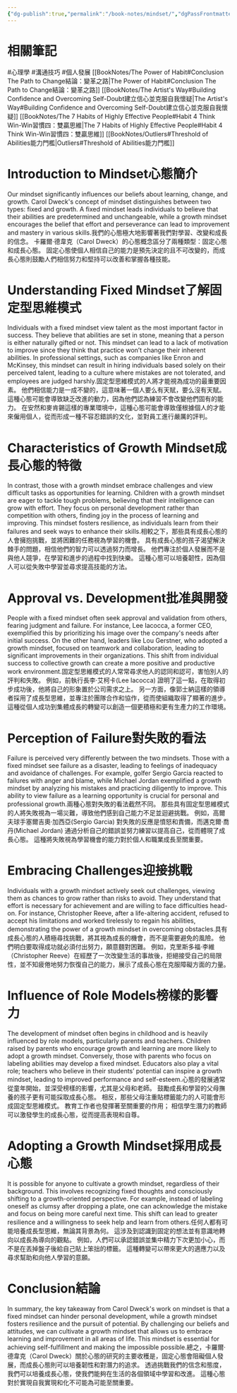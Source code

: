 ```yaml
---
{"dg-publish":true,"permalink":"/book-notes/mindset/","dgPassFrontmatter":true,"created":"2024-11-24T10:41:52.463+08:00","updated":"2024-11-28T00:33:07.431+08:00"}
---
```


# 相關筆記
#心理學 #溝通技巧 #個人發展 
[[BookNotes/The Power of Habit#Conclusion The Path to Change結論：變革之路\|The Power of Habit#Conclusion The Path to Change結論：變革之路]]
[[BookNotes/The Artist's Way#Building Confidence and Overcoming Self-Doubt建立信心並克服自我懷疑\|The Artist's Way#Building Confidence and Overcoming Self-Doubt建立信心並克服自我懷疑]]
[[BookNotes/The 7 Habits of Highly Effective People#Habit 4 Think Win-Win習慣四：雙贏思維\|The 7 Habits of Highly Effective People#Habit 4 Think Win-Win習慣四：雙贏思維]]
[[BookNotes/Outliers#Threshold of Abilities能力門檻\|Outliers#Threshold of Abilities能力門檻]]
# Introduction to Mindset心態簡介

Our mindset significantly influences our beliefs about learning, change, and growth. Carol Dweck's concept of mindset distinguishes between two types: fixed and growth. A fixed mindset leads individuals to believe that their abilities are predetermined and unchangeable, while a growth mindset encourages the belief that effort and perseverance can lead to improvement and mastery in various skills.我們的心態極大地影響著我們對學習、改變和成長的信念。 卡羅爾·德韋克（Carol Dweck）的心態概念區分了兩種類型：固定心態和成長心態。 固定心態使個人相信自己的能力是預先決定的且不可改變的，而成長心態則鼓勵人們相信努力和堅持可以改善和掌握各種技能。

# Understanding Fixed Mindset了解固定型思維模式

Individuals with a fixed mindset view talent as the most important factor in success. They believe that abilities are set in stone, meaning that a person is either naturally gifted or not. This mindset can lead to a lack of motivation to improve since they think that practice won’t change their inherent abilities. In professional settings, such as companies like Enron and McKinsey, this mindset can result in hiring individuals based solely on their perceived talent, leading to a culture where mistakes are not tolerated, and employees are judged harshly.固定型思維模式的人將才能視為成功的最重要因素。 他們相信能力是一成不變的，這意味著一個人要么有天賦，要么沒有天賦。 這種心態可能會導致缺乏改進的動力，因為他們認為練習不會改變他們固有的能力。 在安然和麥肯錫這樣的專業環境中，這種心態可能會導致僅根據個人的才能來僱用個人，從而形成一種不容忍錯誤的文化，並對員工進行嚴厲的評判。

# Characteristics of Growth Mindset成長心態的特徵

In contrast, those with a growth mindset embrace challenges and view difficult tasks as opportunities for learning. Children with a growth mindset are eager to tackle tough problems, believing that their intelligence can grow with effort. They focus on personal development rather than competition with others, finding joy in the process of learning and improving. This mindset fosters resilience, as individuals learn from their failures and seek ways to enhance their skills.相較之下，那些具有成長心態的人會擁抱挑戰，並將困難的任務視為學習的機會。 具有成長心態的孩子渴望解決棘手的問題，相信他們的智力可以透過努力而增長。 他們專注於個人發展而不是與他人競爭，在學習和進步的過程中找到快樂。 這種心態可以培養韌性，因為個人可以從失敗中學習並尋求提高技能的方法。

# Approval vs. Development批准與開發

People with a fixed mindset often seek approval and validation from others, fearing judgment and failure. For instance, Lee Iacocca, a former CEO, exemplified this by prioritizing his image over the company's needs after initial success. On the other hand, leaders like Lou Gerstner, who adopted a growth mindset, focused on teamwork and collaboration, leading to significant improvements in their organizations. This shift from individual success to collective growth can create a more positive and productive work environment.固定型思維模式的人常常尋求他人的認同和認可，害怕別人的評判和失敗。 例如，前執行長李·艾柯卡(Lee Iacocca) 證明了這一點，在取得初步成功後，他將自己的形象置於公司需求之上。 另一方面，像郭士納這樣的領導者採用了成長型思維，並專注於團隊合作和協作，從而使組織取得了顯著的進步。 這種從個人成功到集體成長的轉變可以創造一個更積極和更有生產力的工作環境。

# Perception of Failure對失敗的看法

Failure is perceived very differently between the two mindsets. Those with a fixed mindset see failure as a disaster, leading to feelings of inadequacy and avoidance of challenges. For example, golfer Sergio Garcia reacted to failures with anger and blame, while Michael Jordan exemplified a growth mindset by analyzing his mistakes and practicing diligently to improve. This ability to view failure as a learning opportunity is crucial for personal and professional growth.兩種心態對失敗的看法截然不同。 那些具有固定型思維模式的人將失敗視為一場災難，導致他們感到自己能力不足並迴避挑戰。 例如，高爾夫球手塞爾吉奧·加西亞(Sergio Garcia) 對失敗的反應是憤怒和責備，而邁克爾·喬丹(Michael Jordan) 通過分析自己的錯誤並努力練習以提高自己，從而體現了成長心態。 這種將失敗視為學習機會的能力對於個人和職業成長至關重要。

# Embracing Challenges迎接挑戰

Individuals with a growth mindset actively seek out challenges, viewing them as chances to grow rather than risks to avoid. They understand that effort is necessary for achievement and are willing to face difficulties head-on. For instance, Christopher Reeve, after a life-altering accident, refused to accept his limitations and worked tirelessly to regain his abilities, demonstrating the power of a growth mindset in overcoming obstacles.具有成長心態的人積極尋找挑戰，將其視為成長的機會，而不是需要避免的風險。 他們明白要取得成功就必須付出努力，願意麵對困難。 例如，克里斯多福·李維（Christopher Reeve）在經歷了一次改變生活的事故後，拒絕接受自己的局限性，並不知疲倦地努力恢復自己的能力，展示了成長心態在克服障礙方面的力量。

# Influence of Role Models榜樣的影響力

The development of mindset often begins in childhood and is heavily influenced by role models, particularly parents and teachers. Children raised by parents who encourage growth and learning are more likely to adopt a growth mindset. Conversely, those with parents who focus on labeling abilities may develop a fixed mindset. Educators also play a vital role; teachers who believe in their students’ potential can inspire a growth mindset, leading to improved performance and self-esteem.心態的發展通常從童年開始，並深受榜樣的影響，尤其是父母和老師。 鼓勵成長和學習的父母撫養的孩子更有可能採取成長心態。 相反，那些父母注重貼標籤能力的人可能會形成固定型思維模式。 教育工作者也發揮著至關重要的作用； 相信學生潛力的教師可以激發學生的成長心態，從而提高表現和自尊。

# Adopting a Growth Mindset採用成長心態

It is possible for anyone to cultivate a growth mindset, regardless of their background. This involves recognizing fixed thoughts and consciously shifting to a growth-oriented perspective. For example, instead of labeling oneself as clumsy after dropping a plate, one can acknowledge the mistake and focus on being more careful next time. This shift can lead to greater resilience and a willingness to seek help and learn from others.任何人都有可能培養成長型思維，無論其背景為何。 這涉及到認識到固定的想法並有意識地轉向以成長為導向的觀點。 例如，人們可以承認錯誤並集中精力下次更加小心，而不是在丟掉盤子後給自己貼上笨拙的標籤。 這種轉變可以帶來更大的適應力以及尋求幫助和向他人學習的意願。

# Conclusion結論

In summary, the key takeaway from Carol Dweck's work on mindset is that a fixed mindset can hinder personal development, while a growth mindset fosters resilience and the pursuit of potential. By challenging our beliefs and attitudes, we can cultivate a growth mindset that allows us to embrace learning and improvement in all areas of life. This mindset is essential for achieving self-fulfillment and making the impossible possible.總之，卡羅爾·德韋克（Carol Dweck）關於心態的研究的主要收穫是，固定心態會阻礙個人發展，而成長心態則可以培養韌性和對潛力的追求。 透過挑戰我們的信念和態度，我們可以培養成長心態，使我們能夠在生活的各個領域中學習和改進。 這種心態對於實現自我實現和化不可能為可能至關重要。